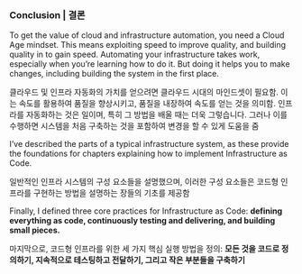 ### Conclusion | 결론

To get the value of cloud and infrastructure automation, you need a Cloud Age mindset. This means exploiting speed to improve quality, and building quality in to gain speed. Automating your infrastructure takes work, especially when you’re learning how to do it. But doing it helps you to make changes, including building the system in the first place.

클라우드 및 인프라 자동화의 가치를 얻으려면 클라우드 시대의 마인드셋이 필요함. 이는 속도를 활용하여 품질을 향상시키고, 품질을 내장하여 속도를 얻는 것을 의미함. 인프라를 자동화하는 것은 일이며, 특히 그 방법을 배울 때는 더욱 그렇습니다. 그러나 이를 수행하면 시스템을 처음 구축하는 것을 포함하여 변경을 할 수 있게 도움을 줌

I’ve described the parts of a typical infrastructure system, as these provide the foundations for chapters explaining how to implement Infrastructure as Code.

일반적인 인프라 시스템의 구성 요소들을 설명했으며, 이러한 구성 요소들은 코드형 인프라를 구현하는 방법을 설명하는 장들의 기초를 제공함

Finally, I defined three core practices for Infrastructure as Code: **defining everything as code, continuously testing and delivering, and building small pieces.**

마지막으로, 코드형 인프라를 위한 세 가지 핵심 실행 방법을 정의: **모든 것을 코드로 정의하기, 지속적으로 테스팅하고 전달하기, 그리고 작은 부분들을 구축하기**
